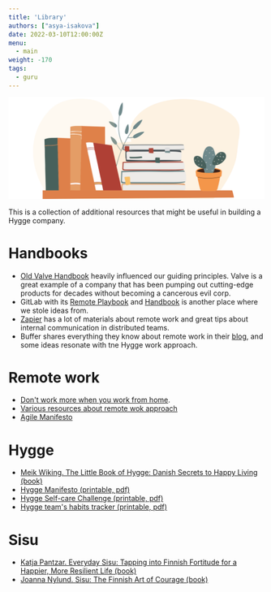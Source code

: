 ```yaml
---
title: 'Library'
authors: ["asya-isakova"]
date: 2022-03-10T12:00:00Z
menu:
  - main
weight: -170
tags:
  - guru
---
```


![Library](/img/library.png)

This is a collection of additional resources that might be useful in building a Hygge company.

# Handbooks

* [Old Valve Handbook](https://steamcdn-a.akamaihd.net/apps/valve/Valve_NewEmployeeHandbook.pdf) heavily influenced our guiding principles. Valve is a great example of a company that has been pumping out cutting-edge products for decades without becoming a cancerous evil corp.
* GitLab with its [Remote Playbook](https://about.gitlab.com/company/culture/all-remote/) and [Handbook](https://about.gitlab.com/handbook/) is another place where we stole ideas from.
* [Zapier](https://zapier.com/learn/remote-work/) has a lot of materials about remote work and great tips about internal communication in distributed teams.
* Buffer shares everything they know about remote work in their [blog](https://buffer.com/resources/remote-work/), and some ideas resonate with tne Hygge work approach.

# Remote work

* [Don't work more when you work from home](https://zapier.com/blog/working-too-much-remote-work/).
* [Various resources about remote wok approach](https://about.gitlab.com/company/culture/all-remote/resources/)
* [Agile Manifesto](http://agilemanifesto.org)

# Hygge

* [Meik Wiking. The Little Book of Hygge: Danish Secrets to Happy Living (book)](https://www.amazon.com/Little-Book-Hygge-Danish-Secrets/dp/0062658808)
* [Hygge Manifesto (printable, pdf)](/files/Hygge-manifesto.pdf)
* [Hygge Self-care Challenge (printable, pdf)](/files/Habits-tracker.png)
* [Hygge team's habits tracker (printable, pdf)](/files/self-care-checklist.png)

# Sisu

* [Katja Pantzar. Everyday Sisu: Tapping into Finnish Fortitude for a Happier, More Resilient Life (book)](https://www.amazon.com/Everyday-Sisu-Tapping-Fortitude-Resilient/dp/059341926X)
* [Joanna Nylund. Sisu: The Finnish Art of Courage (book)](https://www.amazon.com/gp/product/B078W7C4TB/ref=dbs_a_def_rwt_hsch_vapi_tkin_p1_i0)
